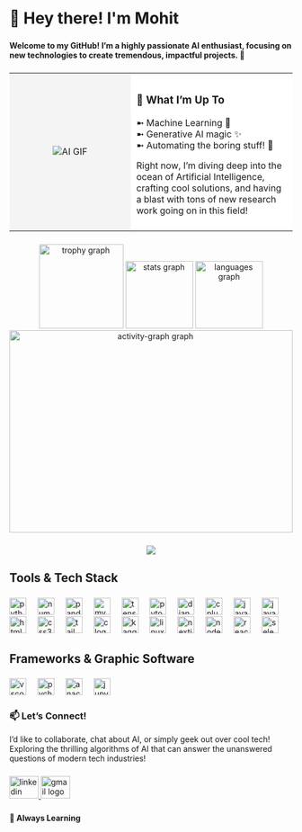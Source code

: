 <h1 align="left">👋 Hey there! I'm Mohit</h1>

###

<h4 align="left">Welcome to my GitHub! I’m a highly passionate AI enthusiast, focusing on new technologies to create tremendous, impactful projects. 🚀 </h4>

###

<table style="width: 100%; height: auto; border-collapse: collapse; border: none;">
  <tr>
    <!-- Left Column for the GIF -->
    <td style="width: 200px; text-align: center; vertical-align: middle; background-color: #f4f4f4; border: none;">
      <img src="https://i.giphy.com/media/v1.Y2lkPTc5MGI3NjExbHJnbTZuZ3owYjYza2M3Y3hxeHVzZXhxd2RyM3FjZ3NqNzBvdGlmbCZlcD12MV9pbnRlcm5hbF9naWZfYnlfaWQmY3Q9Zw/N8wR1WZobKXaE/giphy-downsized.gif" alt="AI GIF" style="max-width: 140%; height: auto;">
    </td>
    <!-- Right Column for the Text -->
    <td style="background-color: #ffffff; padding: 10px; text-align: left; vertical-align: middle; border: none;">
      <h3 align="left">🔭 What I’m Up To</h3>
      <p align="left">➼ Machine Learning 🤖<br>➼ Generative AI magic ✨<br>➼ Automating the boring stuff! 🔧</p>
      <p align="left">Right now, I’m diving deep into the ocean of Artificial Intelligence, crafting cool solutions, and having a blast with tons of new research work going on in this field! </p>
    </td>
  </tr>
</table>

###

<div align="center">
  <img src="https://github-profile-trophy.vercel.app?username=MohitPanchasara&theme=dracula&column=-1&row=1&margin-w=8&margin-h=8&no-bg=false&no-frame=false&order=4" height="150" alt="trophy graph"  />

  <img src="https://github-readme-stats.vercel.app/api?username=MohitPanchasara&hide_title=true&hide_rank=false&show_icons=true&include_all_commits=true&count_private=true&disable_animations=false&theme=codeSTACKr&locale=en&hide_border=true&order=1" height="120" alt="stats graph"  />
  <img src="https://github-readme-stats.vercel.app/api/top-langs?username=MohitPanchasara&locale=en&hide_title=true&layout=compact&card_width=320&langs_count=6&theme=radical&hide_border=true&order=2" height="120" alt="languages graph"  />
  <img src="https://github-readme-activity-graph.vercel.app/graph?username=MohitPanchasara&radius=16&theme=modern-lilac&area=true&order=5&hide_border=true&hide_title=true" height="360" width="100%" alt="activity-graph graph"  />
</div>

###

<div align="center">
  <img src="https://profile-counter.glitch.me/MohitPanchasara/count.svg?"  />
</div>

###
<h2 align="left">Tools & Tech Stack</h2>

###

<div align="left">
  <img src="https://cdn.jsdelivr.net/gh/devicons/devicon/icons/python/python-original.svg" height="30" width="30" alt="python logo"  />
  <img width="12" />
  <img src="https://cdn.jsdelivr.net/gh/devicons/devicon/icons/numpy/numpy-original.svg" height="30" width="30" alt="numpy logo"  />
  <img width="12" />
  <img src="https://cdn.jsdelivr.net/gh/devicons/devicon/icons/pandas/pandas-original.svg" height="30" width="30" alt="pandas logo"  />
  <img width="12" />
  <img src="https://cdn.jsdelivr.net/gh/devicons/devicon/icons/mysql/mysql-original.svg" height="30" width="30" alt="mysql logo"  />
  <img width="12" />
  <img src="https://cdn.jsdelivr.net/gh/devicons/devicon/icons/tensorflow/tensorflow-original.svg" height="30" width="30" alt="tensorflow logo"  />
  <img width="12" />
  <img src="https://cdn.jsdelivr.net/gh/devicons/devicon/icons/pytorch/pytorch-original.svg" height="30" width="30" alt="pytorch logo"  />
  <img width="12" />
  <img src="https://cdn.jsdelivr.net/gh/devicons/devicon/icons/django/django-plain.svg" height="30" width="30" alt="django logo"  />
  <img width="12" />
  <img src="https://cdn.jsdelivr.net/gh/devicons/devicon/icons/cplusplus/cplusplus-original.svg" height="30" width="30" alt="cplusplus logo"  />
  <img width="12" />
  <img src="https://cdn.jsdelivr.net/gh/devicons/devicon/icons/java/java-original.svg" height="30" width="30" alt="java logo"  />
  <img width="12" />
  <img src="https://cdn.jsdelivr.net/gh/devicons/devicon/icons/javascript/javascript-original.svg" height="30" width="30" alt="javascript logo"  />
  <img width="12" />
  <img src="https://cdn.jsdelivr.net/gh/devicons/devicon/icons/html5/html5-original.svg" height="30" width="30" alt="html5 logo"  />
  <img width="12" />
  <img src="https://cdn.jsdelivr.net/gh/devicons/devicon/icons/css3/css3-original.svg" height="30" width="30" alt="css3 logo"  />
  <img width="12" />
  <img src="https://cdn.jsdelivr.net/gh/devicons/devicon/icons/tailwindcss/tailwindcss-original-wordmark.svg" height="30" width="30" alt="tailwindcss logo"  />
  <img width="12" />
  <img src="https://cdn.jsdelivr.net/gh/devicons/devicon/icons/c/c-original.svg" height="30" width="30" alt="c logo"  />
  <img width="12" />
  <img src="https://cdn.jsdelivr.net/gh/devicons/devicon/icons/kaggle/kaggle-original.svg" height="30" width="30" alt="kaggle logo"  />
  <img width="12" />
  <img src="https://cdn.jsdelivr.net/gh/devicons/devicon/icons/linux/linux-original.svg" height="30" width="30" alt="linux logo"  />
  <img width="12" />
  <img src="https://cdn.jsdelivr.net/gh/devicons/devicon/icons/nextjs/nextjs-original.svg" height="30" width="30" alt="nextjs logo"  />
  <img width="12" />
  <img src="https://cdn.jsdelivr.net/gh/devicons/devicon/icons/nodejs/nodejs-original.svg" height="30" width="30" alt="nodejs logo"  />
  <img width="12" />
  <img src="https://cdn.jsdelivr.net/gh/devicons/devicon/icons/react/react-original.svg" height="30" width="30" alt="react logo"  />
  <img width="12" />
  <img src="https://cdn.jsdelivr.net/gh/devicons/devicon/icons/selenium/selenium-original.svg" height="30" width="30" alt="selenium logo"  />
</div>

###

<h2 align="left">Frameworks & Graphic Software</h2>

###

<div align="left">
  <img src="https://cdn.jsdelivr.net/gh/devicons/devicon/icons/vscode/vscode-original.svg" height="30" width="30" alt="vscode logo"  />
  <img width="12" />
  <img src="https://cdn.jsdelivr.net/gh/devicons/devicon/icons/pycharm/pycharm-original.svg" height="30" width="30" alt="pycharm logo"  />
  <img width="12" />
  <img src="https://cdn.jsdelivr.net/gh/devicons/devicon/icons/anaconda/anaconda-original.svg" height="30" width="30" alt="anaconda logo"  />
  <img width="12" />
  <img src="https://cdn.jsdelivr.net/gh/devicons/devicon/icons/jupyter/jupyter-original.svg" height="30" width="30" alt="jupyter logo"  />
  <img width="12" />
</div>

###

<h3 align="left">📫 Let’s Connect!</h3>

<p align="left">I’d like to collaborate, chat about AI, or simply geek out over cool tech! Exploring the thrilling algorithms of AI that can answer the unanswered questions of modern tech industries!<br></p>

###

<div align="left">
  <a href="https://www.linkedin.com/in/mohit-panchasara/" target="_blank">
    <img src="https://raw.githubusercontent.com/maurodesouza/profile-readme-generator/master/src/assets/icons/social/linkedin/default.svg" width="52" height="40" alt="linkedin logo"  />
  </a>
  <a href="mailto:mohitpanchasara@gmail.com" target="_blank">
    <img src="https://raw.githubusercontent.com/maurodesouza/profile-readme-generator/master/src/assets/icons/social/gmail/default.svg" width="52" height="40" alt="gmail logo"  />
  </a>
</div>

###

<h4 align="left">🌱 Always Learning</h4>


###
